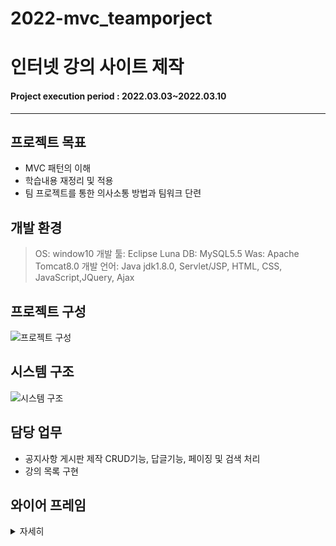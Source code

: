 # 2022-mvc_teamporject
# 인터넷 강의 사이트 제작

#### Project execution period : 2022.03.03~2022.03.10

-----------------------
## 프로젝트 목표

- MVC 패턴의 이해
- 학습내용 재정리 및 적용
- 팀 프로젝트를 통한 의사소통 방법과 팀워크 단련

## 개발 환경
> OS: window10
> 개발 툴: Eclipse Luna
> DB: MySQL5.5
> Was: Apache Tomcat8.0
> 개발 언어: Java jdk1.8.0, Servlet/JSP, HTML, CSS, JavaScript,JQuery, Ajax

## 프로젝트 구성
![프로젝트 구성](https://user-images.githubusercontent.com/86759846/171398846-388afdc3-2c74-4288-8794-3701f53ad45d.PNG)

## 시스템 구조 
![시스템 구조](https://user-images.githubusercontent.com/86759846/171399108-f8d0b82c-e615-42a0-bd48-759fba60ca72.PNG)

## 담당 업무
- 공지사항 게시판 제작 CRUD기능, 답글기능, 페이징 및 검색 처리
- 강의 목록 구현

## 와이어 프레임 
<details>
    <summary>자세히</summary>

1. 홈 화면 
    
![홈화면](https://user-images.githubusercontent.com/86759846/171400448-e4418b4f-e3ae-49ee-adde-733dec4c909b.PNG)

2. 회원가입
![회원가입](https://user-images.githubusercontent.com/86759846/171400631-66acacea-368b-429f-b43c-508e926b2106.PNG)

3. 로그인
![로그인](https://user-images.githubusercontent.com/86759846/171400744-83db5fa1-e2bb-48b3-a11b-1c6e071779a0.PNG)

4. 회원탈퇴
![회원탈퇴](https://user-images.githubusercontent.com/86759846/171401270-8c6746cc-c66c-4ba6-bb9c-f77a68cb1fc6.PNG)

5. 회원정보수정
![회원정보수정](https://user-images.githubusercontent.com/86759846/171401425-d71eef1c-3094-4c4f-8a9d-d2a89daedb44.PNG)

6. 강의목록
![강의목록](https://user-images.githubusercontent.com/86759846/171401681-fe466720-35ec-40e5-914d-812bf90dde7b.PNG)

7. 강의로 이동
![강의목록_연결](https://user-images.githubusercontent.com/86759846/171402063-2cfaafb0-914f-40ca-bfb4-9a1bf6985590.PNG)

8. 공지사항_리스트
![공지사항_리스트](https://user-images.githubusercontent.com/86759846/171401832-e7887580-05e4-44bb-babd-dd853b9d009f.PNG)

</details>
